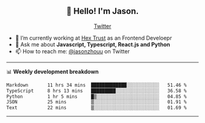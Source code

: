 <h2 align="center">👋 Hello! I'm Jason.</h2>
<p align="center">
  <a href="https://twitter.com/jasonzhouu">Twitter</a>
</p>


- 🔭 I’m currently working at [Hex Trust](https://hextrust.com/) as an Frontend Develoepr
- 💬 Ask me about **Javascript, Typescript, React.js and Python**
- 📫 How to reach me: [@jasonzhouu](https://twitter.com/jasonzhouu) on Twitter

-------

📊 **Weekly development breakdown**
<!--START_SECTION:waka-->

```txt
Markdown       11 hrs 34 mins  █████████████░░░░░░░░░░░░   51.46 %
TypeScript     8 hrs 13 mins   █████████░░░░░░░░░░░░░░░░   36.58 %
Python         1 hr 5 mins     █▒░░░░░░░░░░░░░░░░░░░░░░░   04.85 %
JSON           25 mins         ▒░░░░░░░░░░░░░░░░░░░░░░░░   01.91 %
Text           22 mins         ▒░░░░░░░░░░░░░░░░░░░░░░░░   01.69 %
```

<!--END_SECTION:waka-->

-------
